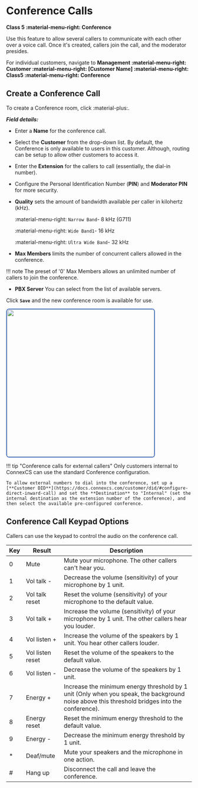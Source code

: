 # Conference Calls

**Class 5 :material-menu-right: Conference**

Use this feature to allow several callers to communicate with each other over a voice call. Once it's created, callers join the call, and the moderator presides.

For individual customers, navigate to **Management :material-menu-right: Customer :material-menu-right: [Customer Name] :material-menu-right: Class5 :material-menu-right: Conference**

## Create a Conference Call

To create a Conference room, click :material-plus:.

***Field details:***

* Enter a **Name** for the conference call.
* Select the **Customer** from the drop-down list. By default, the Conference is only available to users in this customer.
    Although, routing can be setup to allow other customers to access it.
* Enter the **Extension** for the callers to call (essentially, the dial-in number).
* Configure the Personal Identification Number (**PIN**) and **Moderator PIN** for more security.
* **Quality** sets the amount of bandwidth available per caller in kilohertz (kHz).

    :material-menu-right: `Narrow Band`- 8 kHz (G711)

    :material-menu-right: `Wide Band1`- 16 kHz

    :material-menu-right: `Ultra Wide Band`- 32 kHz

* **Max Members** limits the number of concurrent callers allowed in the conference.

!!! note
    The preset of '0' Max Members allows an unlimited number of callers to join the conference.

* **PBX Server** You can select from the list of available servers.

Click **`Save`** and the new conference room is available for use.

<img src= "/class5/img/conference1.png" width= "400" style="border: 2px solid #4472C4; border-radius: 8px;">

!!! tip "Conference calls for external callers"
    Only customers internal to ConnexCS can use the standard Conference configuration.

    To allow external numbers to dial into the conference, set up a [**Customer DID**](https://docs.connexcs.com/customer/did/#configure-direct-inward-call) and set the **Destination** to "Internal" (set the internal destination as the extension number of the conference), and then select the available pre-configured conference.

## Conference Call Keypad Options

Callers can use the keypad to control the audio on the conference call.

|Key|Result|Description|
|-------|------|------|
|0|Mute|Mute your microphone. The other callers can't hear you.|
|1|Vol talk -|Decrease the volume (sensitivity) of your microphone by 1 unit.|
|2|Vol talk reset|Reset the volume (sensitivity) of your microphone to the default value.|
|3|Vol talk +|Increase the volume (sensitivity) of your microphone by 1 unit. The other callers hear you louder.|
|4|Vol listen +|Increase the volume of the speakers by 1 unit. You hear other callers louder.|
|5|Vol listen reset|Reset the volume of the speakers to the default value.|
|6|Vol listen -|Decrease the volume of the speakers by 1 unit.|
|7|Energy +|Increase the minimum energy threshold by 1 unit (Only when you speak, the background noise above this threshold bridges into the conference).|
|8|Energy reset|Reset the minimum energy threshold to the default value.|
|9|Energy -|Decrease the minimum energy threshold by 1 unit.|
|\*|Deaf/mute|Mute your speakers and the microphone in one action.|
|#|Hang up|Disconnect the call and leave the conference.|
